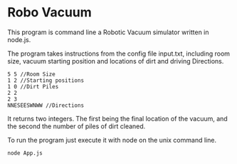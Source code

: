 # Robo Vacuum
This program is command line a Robotic Vacuum simulator written in node.js.

The program takes instructions from the config file input.txt, including room size, vacuum starting position and locations of dirt and driving Directions.

```
5 5 //Room Size
1 2 //Starting positions
1 0 //Dirt Piles
2 2
2 3
NNESEESWNWW //Directions
```

It returns two integers. The first being the final location of the vacuum, and the second the number of piles of dirt cleaned.


To run the program just execute it with node on the unix command line.

`node App.js`
